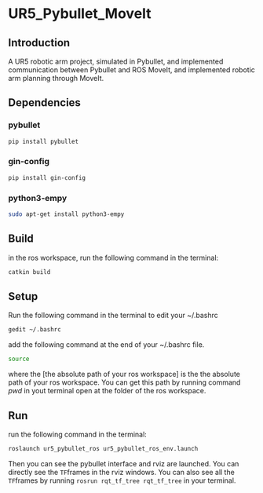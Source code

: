 # UR5_Pybullet_MoveIt 
## Introduction
A UR5 robotic arm project, simulated in Pybullet, and implemented communication between Pybullet and ROS MoveIt, and implemented robotic arm planning through MoveIt.

## Dependencies
### pybullet
```sh
pip install pybullet
```
### gin-config
```sh
pip install gin-config
```
### python3-empy
```sh
sudo apt-get install python3-empy
```
## Build
 in the ros workspace, run the following command in the terminal:
 ```sh
catkin build
 ```

## Setup
 Run the following command in the terminal to edit your ~/.bashrc
``` sh
gedit ~/.bashrc
```
add the following command at the end of your ~/.bashrc file.
``` sh  [the absolute path of your ros workspace]/devel/setup.bash
source 
```
where the [the absolute path of your ros workspace] is the the absolute path of your ros workspace. You can get this path by running command *pwd* in yout terminal open at the folder of the ros workspace.
## Run
run the following command in the terminal:
```sh
roslaunch ur5_pybullet_ros ur5_pybullet_ros_env.launch 

```
Then you can see the pybullet interface and rviz are launched. You can directly see the `TF`frames in the rviz windows. You can also see all the `TF`frames by running `rosrun rqt_tf_tree rqt_tf_tree` in your terminal.
